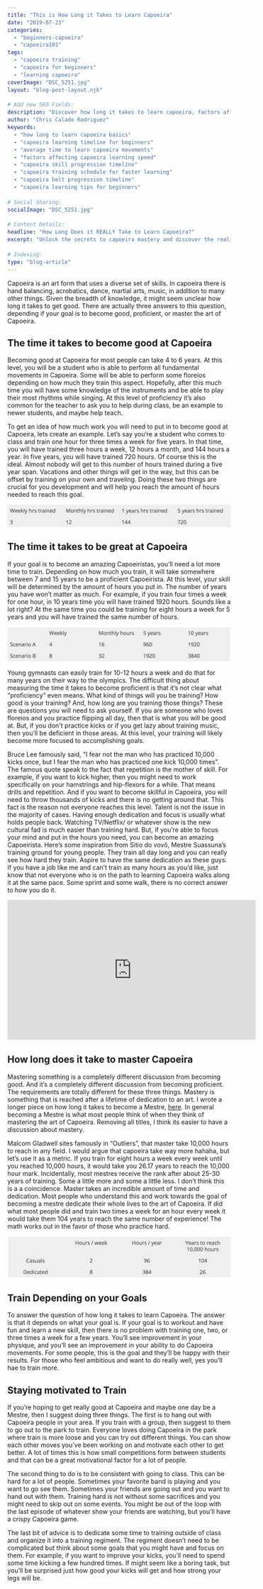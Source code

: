 ```yaml
---
title: "This is How Long it Takes to Learn Capoeira"
date: "2019-07-23"
categories:
  - "beginners-capoeira"
  - "capoeira101"
tags:
  - "capoeira training"
  - "capoeira for beginners"
  - "learning capoeira"
coverImage: "DSC_5251.jpg"
layout: "blog-post-layout.njk"

# Add new SEO Fields:
description: "Discover how long it takes to learn capoeira, factors affecting progress, and tips for faster skill development. Start your journey today!"
author: "Chris Calado Rodriguez"
keywords:
  - "how long to learn capoeira basics"
  - "capoeira learning timeline for beginners"
  - "average time to learn capoeira movements"
  - "factors affecting capoeira learning speed"
  - "capoeira skill progression timeline"
  - "capoeira training schedule for faster learning"
  - "capoeira belt progression timeline"
  - "capoeira learning tips for beginners"

# Social Sharing:
socialImage: "DSC_5251.jpg"

# Content Details:
headline: "How Long Does it REALLY Take to Learn Capoeira?"
excerpt: "Unlock the secrets to capoeira mastery and discover the realistic timeline for learning this dynamic martial art, considering individual factors and training strategies."

# Indexing:
type: "blog-article"
---
```


Capoeira is an art form that uses a diverse set of skills. In capoeira there is hand balancing, acrobatics, dance, martial arts, music, in addition to many other things. Given the breadth of knowledge, it might seem unclear how long it takes to get good. There are actually three answers to this question, depending if your goal is to become good, proficient, or master the art of Capoeira. 

## The time it takes to become good at Capoeira

Becoming good at Capoeira for most people can take 4 to 6 years. At this level, you will be a student who is able to perform all fundamental movements in Capoeira. Some will be able to perform some floreios depending on how much they train this aspect. Hopefully, after this much time you will have some knowledge of the instruments and be able to play their most rhythms while singing. At this level of proficiency it’s also common for the teacher to ask you to help during class, be an example to newer students, and maybe help teach.

To get an idea of how much work you will need to put in to become good at Capoeira, lets create an example. Let’s say you’re a student who comes to class and train one hour for three times a week for five years. In that time, you will have trained three hours a week, 12 hours a month, and 144 hours a year. In five years, you will have trained 720 hours. Of course this is the ideal. Almost nobody will get to this number of hours trained during a five year span. Vacations and other things will get in the way, but this can be offset by training on your own and traveling. Doing these two things are crucial for you development and will help you reach the amount of hours needed to reach this goal.

![](images/Screen-Shot-2019-07-23-at-1.32.06-PM-1024x103.png)

## The time it takes to be great at Capoeira

If your goal is to become an amazing Capoeiristas, you’ll need a lot more time to train. Depending on how much you train, it will take somewhere between 7 and 15 years to be a proficient Capoeirista. At this level, your skill will be determined by the amount of hours you put in. The number of years you have won’t matter as much. For example, if you train four times a week for one hour, in 10 years time you will have trained 1920 hours. Sounds like a lot right? At the same time you could be training for eight hours a week for 5 years and you will have trained the same number of hours.   

![](images/Screen-Shot-2019-07-23-at-1.30.01-PM-1024x159.png)

Young gymnasts can easily train for 10-12 hours a week and do that for many years on their way to the olympics. The difficult thing about measuring the time it takes to become proficient is that it’s not clear what “proficiency” even means. What kind of things will you be training? How good is your training? And, how long are you training those things? These are questions you will need to ask yourself. If you are someone who loves floreios and you practice flipping all day, then that is what you will be good at. But, if you don't practice kicks or if you get lazy about training music, then you’ll be deficient in those areas. At this level, your training will likely become more focused to accomplishing goals. 

Bruce Lee famously said, “I fear not the man who has practiced 10,000 kicks once, but I fear the man who has practiced one kick 10,000 times”. The famous quote speak to the fact that repetition is the mother of skill. For example, if you want to kick higher, then you might need to work specifically on your hamstrings and hip-flexors for a while. That means drills and repetition. And if you want to become skillful in Capoeira, you will need to throw thousands of kicks and there is no getting around that. This fact is the reason not everyone reaches this level. Talent is not the issue in the majority of cases. Having enough dedication and focus is usually what holds people back. Watching TV/Netflix/ or whatever show is the new cultural fad is much easier than training hard. But, if you’re able to focus your mind and put in the hours you need, you can become an amazing Capoeirista. Here’s some inspiration from Sitio do vovô, Mestre Suassuna’s training ground for young people. They train all day long and you can really see how hard they train. Aspire to have the same dedication as these guys. If you have a job like me and can’t train as many hours as you’d like, just know that not everyone who is on the path to learning Capoeira walks along it at the same pace. Some sprint and some walk, there is no correct answer to how you do it.

<iframe width="560" height="315" src="https://www.youtube.com/embed/yBCHCmLXrHo" title="YouTube video player" frameborder="0" allow="accelerometer; autoplay; clipboard-write; encrypted-media; gyroscope; picture-in-picture" allowfullscreen></iframe>

## How long does it take to master Capoeira

Mastering something is a completely different discussion from becoming good. And it’s a completely different discussion from becoming proficient. The requirements are totally different for these three things. Mastery is something that is reached after a lifetime of dedication to an art. I wrote a longer piece on how long it takes to become a Mestre, [here](https://dendearts.com/becoming-a-mestre-the-highest-rank-in-capoeira/). In general becoming a Mestre is what most people think of when they think of mastering the art of Capoeira. Removing all titles, I think its easier to have a discussion about mastery.

Malcom Gladwell sites famously in “Outliers”, that master take 10,000 hours to reach in any field. I would argue that capoeira take way more hahaha, but let’s use it as a metric. If you train for eight hours a week every week until you reached 10,000 hours, it would take you 26.17 years to reach the 10,000 hour mark. Incidentally, most mestres receive the rank after about 25-30 years of training. Some a little more and some a little less. I don’t think this is a a coincidence. Master takes an incredible amount of time and dedication. Most people who understand this and work towards the goal of becoming a mestre dedicate their whole lives to the art of Capoeira. If did what most people did and train two times a week for an hour every week it would take them 104 years to reach the same number of experience! The math works out in the favor of those who practice hard.   

![](images/Screen-Shot-2019-07-23-at-1.30.14-PM-1024x192.png)

## Train Depending on your Goals

To answer the question of how long it takes to learn Capoeira. The answer is that it depends on what your goal is. If your goal is to workout and have fun and learn a new skill, then there is no problem with training one, two, or three times a week for a few years. You’ll see improvement in your physique, and you’ll see an improvement in your ability to do Capoeira movements. For some people, this is the goal and they’ll be happy with their results. For those who feel ambitious and want to do really well, yes you’ll hae to train more. 

## Staying motivated to Train

If you’re hoping to get really good at Capoeira and maybe one day be a Mestre, then I suggest doing three things. The first is to hang out with Capoeira people in your area. If you train with a group, then suggest to them to go out to the park to train. Everyone loves doing Capoeira in the park where train is more loose and you can try out different things. You can show each other moves you’ve been working on and motivate each other to get better. A lot of times this is how small competitions form between students and that can be a great motivational factor for a lot of people. 

The second thing to do is to be consistent with going to class. This can be hard for a lot of people. Sometimes your favorite band is playing and you want to go see them. Sometimes your friends are going out and you want to hand out with them. Training hard is not without some sacrifices and you might need to skip out on some events. You might be out of the loop with the last episode of whatever show your friends are watching, but you’ll have a crispy Capoeira game.

The last bit of advice is to dedicate some time to training outside of class and organize it into a training regiment. The regiment doesn’t need to be complicated but think about some goals that you might have and focus on them. For example, if you want to improve your kicks, you’ll need to spend some time kicking a few hundred times. If might seem like a boring task, but you’ll be surprised just how good your kicks will get and how strong your legs will be.